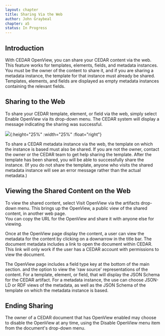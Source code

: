 ```yaml
---
layout: chapter
title: Sharing Via the Web
author: John Graybeal
chapter: a5
status: In Progress
---
```


## **Introduction**

With CEDAR OpenView, you can share your CEDAR content via the web. 
This feature works for templates, elements, fields, and metadata instances. 
You must be the owner of the content to share it, and if you are sharing a metadata instance, 
the template for that instance must already be shared.
Templates, elements, and fields are displayed as empty metadata instances containing the relevant fields.

## **Sharing to the Web**

To share your CEDAR template, element, or field via the web, simply select Enable OpenView via its drop-down menu. 
The CEDAR system will display a message indicating the sharing was successful. 

![](https://github.com/metadatacenter/cedar-manual/raw/master/docs/assets/imgs/enable-openview-menu-20190908.png){:height="25%" :width="25%" :float="right"}

To share a CEDAR metadata instance via the web, the template on which the instance is based must also be shared. 
If you are not the owner, contact the owner or the CEDAR team to get help sharing the template. 
After the template has been shared, you will be able to successfully share the instance. 
(If you do not share the template, anyone who visits the shared metadata instance will see an error message rather than the actual metadata.)

## **Viewing the Shared Content on the Web**

To view the shared content, select Visit OpenView via the artifacts drop-down menu. 
This brings up the OpenView, a public view of the shared content, in another web page.  
You can copy the URL for the OpenView and share it with anyone else for viewing.

Once at the OpenView page display the content, a user can view the metadata for the content by clicking on a downarrow in the title bar. 
The document metadata includes a link to open the document within CEDAR. 
This link will only work if the user has a CEDAR account with permissions to view the document.

The OpenView page includes a field type key at the bottom of the main section. and the option to view the 'raw source' 
representations of the content. For a template, element, or field, that will display the JSON Schema for the CEDAR artifact.
For a metadata instance, the use can choose JSON-LD or RDF views of the metadata, 
as well as the JSON Schema of the template on which the metadata instance is based.

## **Ending Sharing**

The owner of a CEDAR document that has OpenView enabled may choose to disable the OpenView at any time, 
using the Disable OpenView menu item from the document's drop-down menu.
